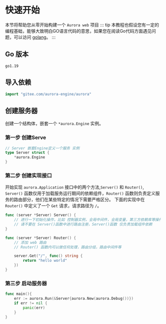 
# 快速开始
本节将帮助您从零开始构建一个 `Aurora web` 项目
::: tip
本教程也假设您有一定的编程基础，能够大致明白GO语言代码的意思，如果您在阅读Go代码方面遇见问题，可以访问 [golang](https://golang.google.cn/)。
:::

## Go 版本
```text
go1.19
```

## 导入依赖
```go
import "gitee.com/aurora-engine/aurora"
```

## 创建服务器
创建一个结构体，嵌套一个 `*aurora.Engine` 实例。
### 第一步 创建Serve
```go
// Server 嵌套Engine定义一个服务 实例
type Server struct {
    *aurora.Engine
}
```

### 第二步 创建实现接口
开始实现 `aurora.Application` 接口中的两个方法,`Server()` 和 `Router()`, `Server()` 函数仅用于加载服务运行期间的依赖组件，`Router()` 函数则负责定义服务的路由部分，他们在某些特定的情况下需要严格区分。
下面的实现中在 `Router()` 中定义了一个 `Get` 请求，请求路径为 `/`。
```go
func (server *Server) Server() {
	// 进行一下初始化操作，比如 控制器实例，全局中间件，全局变量，第三方依赖库等操作
	// 请不要在 Server()函数中进行路由注册，Server()函数 仅负责加载组件依赖
}

func (server *Server) Router() {
	// 添加 web 路由
	// Router() 函数内可以做任何处理，路由分组，路由中间件等

	server.Get("/", func() string {
		return "hello world"
	})
}
```

### 第三步 启动服务器
```go
func main(){
    err := aurora.Run(&Server{aurora.New(aurora.Debug())})
    if err != nil {
        panic(err)
    }
}
```